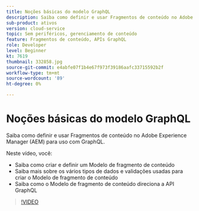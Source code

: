```yaml
---
title: Noções básicas do modelo GraphQL
description: Saiba como definir e usar Fragmentos de conteúdo no Adobe Experience Manager (AEM) para uso com GraphQL.
sub-product: ativos
version: cloud-service
topic: Sem periféricos, gerenciamento de conteúdo
feature: Fragmentos de conteúdo, APIs GraphQL
role: Developer
level: Beginner
kt: 7619
thumbnail: 332858.jpg
source-git-commit: e4abfe07f1b4e67f973f39186aafc33715592b2f
workflow-type: tm+mt
source-wordcount: '89'
ht-degree: 0%

---
```



# Noções básicas do modelo GraphQL

Saiba como definir e usar Fragmentos de conteúdo no Adobe Experience Manager (AEM) para uso com GraphQL.

Neste vídeo, você:

+ Saiba como criar e definir um Modelo de fragmento de conteúdo
+ Saiba mais sobre os vários tipos de dados e validações usadas para criar o Modelo de fragmento de conteúdo
+ Saiba como o Modelo de fragmento de conteúdo direciona a API GraphQL

>[!VIDEO](https://video.tv.adobe.com/v/332858/?quality=12&learn=on)
